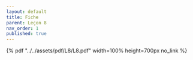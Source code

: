 ```yaml
---
layout: default
title: Fiche
parent: Leçon 8
nav_order: 1
published: true
---
```


{% pdf "../../assets/pdf/L8/L8.pdf" width=100% height=700px no_link %}